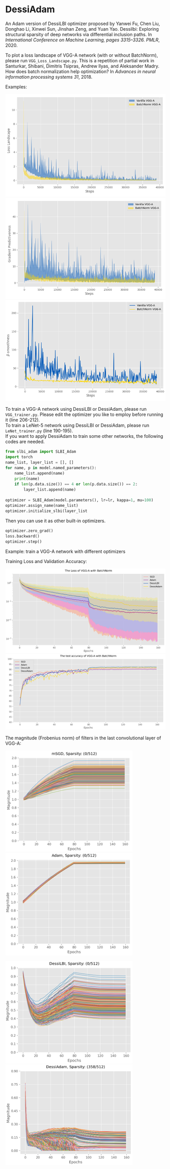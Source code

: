 # DessiAdam
An Adam version of DessiLBI optimizer proposed by Yanwei Fu, Chen Liu, Donghao Li, Xinwei Sun, Jinshan Zeng, and Yuan Yao. Dessilbi: Exploring structural sparsity of deep networks via differential inclusion paths. In *International Conference on Machine Learning, pages 3315–3326. PMLR*, 2020.

To plot a loss landscape of VGG-A network (with or without BatchNorm), please run ```VGG_Loss_Landscape.py```. This is a repetition of partial work in  Santurkar, Shibani, Dimitris Tsipras, Andrew Ilyas, and Aleksander Madry. How does batch normalization help optimization? In *Advances in neural information processing systems 31*, 2018.<br>

Examples:<br>

![avatar](landscape/loss_landscape.png)
![avatar](landscape/grad_pred.png)
![avatar](landscape/beta_smooth.png)

To train a VGG-A network using DessiLBI or DessiAdam, please run ```VGG_trainer.py```. Please edit the optimizer you like to employ before running it (line 206-212).<br>
To train a LeNet-5 network using DessiLBI or DessiAdam, please run ```LeNet_trainer.py``` (line 190-195).<br>
If you want to apply DessiAdam to train some other networks, the following codes are needed.

```python
from slbi_adam import SLBI_Adam
import torch
name_list, layer_list = [], []
for name, p in model.named_parameters():
    name_list.append(name)
    print(name)
    if len(p.data.size()) == 4 or len(p.data.size()) == 2:
        layer_list.append(name)

optimizer = SLBI_Adam(model.parameters(), lr=lr, kappa=1, mu=100)
optimizer.assign_name(name_list)
optimizer.initialize_slbi(layer_list
```

Then you can use it as other built-in optimizers.

```python
optimizer.zero_grad()
loss.backward()
optimizer.step()
```

Example: train a VGG-A network with different optimizers

Training Loss and Validation Accuracy:

<img src='figs/vggtrain.png'/>
<img src='figs/vggval.png'/>

The magnitude (Frobenius norm) of filters in the last convolutional layer of VGG-A:
<p>
    <img src='figs/vggsgd.png' width='400'/><img src='figs/vggadam.png' width='400'/>
</p>
<p>
    <img src='figs/vggdessilbi.png' width='400'/><img src='figs/vggdessiadam.png' width='400'/>
</p>
